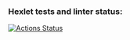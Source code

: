 ### Hexlet tests and linter status:
[![Actions Status](https://github.com/kolyamas/qa-engineer-project-84/actions/workflows/hexlet-check.yml/badge.svg)](https://github.com/kolyamas/qa-engineer-project-84/actions)
